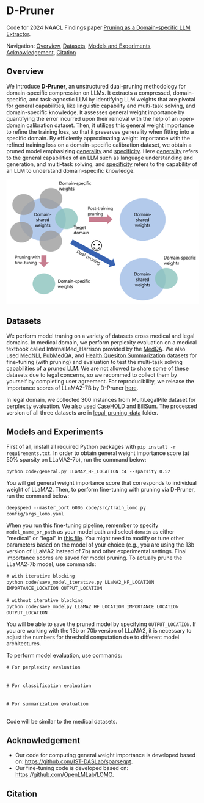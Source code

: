 # D-Pruner
Code for 2024 NAACL Findings paper [Pruning as a Domain-specific LLM Extractor]().

Navigation:
[Overview](#overview), 
[Datasets](#datasets),
[Models and Experiments](#models-and-experiments),
[Acknowledgement](#acknowledgement),
[Citation](#citation)

## Overview
We introduce **D-Pruner**, an unstructured dual-pruning methodology for domain-specific compression on LLMs. It extracts a compressed, domain-specific, and task-agnostic LLM by identifying LLM weights that are pivotal for general capabilities, like linguistic capability and multi-task solving, and domain-specific knowledge. It assesses general weight importance by quantifying the error incurred upon their removal with the help of an open-domain calibration dataset. Then, it utilizes this general weight importance to refine the training loss, so that it preserves generality when fitting into a specific domain. By efficiently approximating weight importance with the refined training loss on a domain-specific calibration dataset, we obtain a pruned model emphasizing <ins>generality</ins> and <ins>specificity</ins>. Here <ins>generality</ins> refers to the general capabilities of an LLM such as language understanding and generation, and multi-task solving, and <ins>specificity</ins> refers to the capability of an LLM to understand domain-specific knowledge.

<p align="center">
	<img src="assets/prune_types_example.png" width="600">
</p>


## Datasets
We perform model traning on a variety of datasets cross medical and legal domains. In medical domain, we perform perplexity evaluation on a medical textbook called InternalMed_Harrison provided by the [MedQA](https://sites.google.com/view/mediqa2021). We also used [MedNLI](https://jgc128.github.io/mednli/), [PubMedQA](https://pubmedqa.github.io/), and [Health Quesiton Summarization](https://sites.google.com/view/mediqa2021#h.4zsdlej0tllb) datasets for fine-tuning (with pruning) and evaluation to test the multi-task solving capabilities of a pruned LLM. We are not allowed to share some of these datasets due to legal concerns, so we recommed to collect them by yourself by completing user agreement. For reproducibility, we release the importance scores of LLaMA2-7B by D-Pruner [here](https://pennstateoffice365-my.sharepoint.com/:u:/g/personal/njz5124_psu_edu/EbhBuV1x0o5EiXRM1beXuU8BUDztvDBYyanFCRLvEAXlKQ?e=jgVMN6).

In legal domain, we collected 300 instances from MultiLegalPile dataset for perplexity evaluation. We also used [CaseHOLD](https://github.com/reglab/casehold) and [BillSum](https://github.com/FiscalNote/BillSum). The processed version of all three datasets are in [legal_pruning_data](/code/legal_pruning_data) folder.

## Models and Experiments
First of all, install all required Python packages with `pip install -r requirements.txt`. In order to obtain general weight importance score (at 50% sparsity on LLaMA2-7b), run the command below:

    python code/general.py LLaMA2_HF_LOCATION c4 --sparsity 0.52

You will get general weight importance score that corresponds to individual weight of LLaMA2. Then, to perform fine-tuning with pruning via D-Pruner, run the command below:

    deepspeed --master_port 6006 code/src/train_lomo.py config/args_lomo.yaml

When you run this fine-tuning pipeline, remember to specify `model_name_or_path` as your model path and select `domain` as either "medical" or "legal" in [this file](/code/config/args_lomo.yaml). You might need to modify or tune other parameters based on the model of your choice (e.g., you are using the 13b version of LLaMA2 instead of 7b) and other experimental settings. Final importance scores are saved for model pruning. To actually prune the LLaMA2-7b model, use commands:
```
# with iterative blocking
python code/save_model_iterative.py LLaMA2_HF_LOCATION IMPORTANCE_LOCATION OUTPUT_LOCATION

# without iterative blocking
python code/save_modelpy LLaMA2_HF_LOCATION IMPORTANCE_LOCATION OUTPUT_LOCATION

```
You will be able to save the pruned model by specifying `OUTPUT_LOCATION`. If you are working with the 13b or 70b version of LLaMA2, it is necessary to adjust the numbers for threshold computation due to different model architectures.



To perform model evaluation, use commands:

```
# For perplexity evaluation


# For classification evaluation


# For summarization evaluation


```
Code will be similar to the medical datasets.


## Acknowledgement
* Our code for computing general weight importance is developed based on: https://github.com/IST-DASLab/sparsegpt.
* Our fine-tuning code is developed based on: https://github.com/OpenLMLab/LOMO.

## Citation
